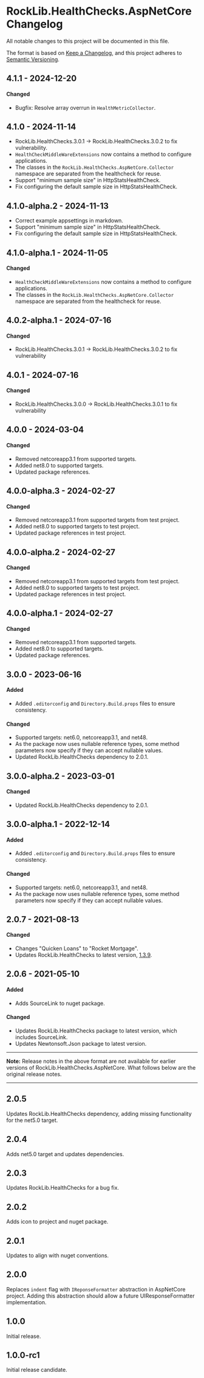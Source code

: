 # RockLib.HealthChecks.AspNetCore Changelog

All notable changes to this project will be documented in this file.

The format is based on [Keep a Changelog](https://keepachangelog.com/en/1.0.0/),
and this project adheres to [Semantic Versioning](https://semver.org/spec/v2.0.0.html).

## 4.1.1 - 2024-12-20

#### Changed
- Bugfix: Resolve array overrun in `HealthMetricCollector`.

## 4.1.0 - 2024-11-14
- RockLib.HealthChecks.3.0.1 -> RockLib.HealthChecks.3.0.2 to fix vulnerability.
- `HealthCheckMiddleWareExtensions` now contains a method to configure applications.
- The classes in the `RockLib.HealthChecks.AspNetCore.Collector` namespace are separated from the healthcheck for reuse.
- Support "minimum sample size" in HttpStatsHealthCheck.
- Fix configuring the default sample size in HttpStatsHealthCheck.

## 4.1.0-alpha.2 - 2024-11-13
- Correct example appsettings in markdown.
- Support "minimum sample size" in HttpStatsHealthCheck.
- Fix configuring the default sample size in HttpStatsHealthCheck.

## 4.1.0-alpha.1 - 2024-11-05

#### Changed
- `HealthCheckMiddleWareExtensions` now contains a method to configure applications.
- The classes in the `RockLib.HealthChecks.AspNetCore.Collector` namespace are separated from the healthcheck for reuse.

## 4.0.2-alpha.1 - 2024-07-16

#### Changed
- RockLib.HealthChecks.3.0.1 -> RockLib.HealthChecks.3.0.2 to fix vulnerability

## 4.0.1 - 2024-07-16

#### Changed
- RockLib.HealthChecks.3.0.0 -> RockLib.HealthChecks.3.0.1 to fix vulnerability

## 4.0.0 - 2024-03-04

#### Changed
- Removed netcoreapp3.1 from supported targets.
- Added net8.0 to supported targets.
- Updated package references.

## 4.0.0-alpha.3 - 2024-02-27

#### Changed
- Removed netcoreapp3.1 from supported targets from test project.
- Added net8.0 to supported targets to test project.
- Updated package references in test project.

## 4.0.0-alpha.2 - 2024-02-27

#### Changed
- Removed netcoreapp3.1 from supported targets from test project.
- Added net8.0 to supported targets to test project.
- Updated package references in test project.

## 4.0.0-alpha.1 - 2024-02-27

#### Changed
- Removed netcoreapp3.1 from supported targets.
- Added net8.0 to supported targets.
- Updated package references.

## 3.0.0 - 2023-06-16

#### Added
- Added `.editorconfig` and `Directory.Build.props` files to ensure consistency.

#### Changed
- Supported targets: net6.0, netcoreapp3.1, and net48.
- As the package now uses nullable reference types, some method parameters now specify if they can accept nullable values.
- Updated RockLib.HealthChecks dependency to 2.0.1.

## 3.0.0-alpha.2 - 2023-03-01

#### Changed
- Updated RockLib.HealthChecks dependency to 2.0.1.

## 3.0.0-alpha.1 - 2022-12-14

#### Added
- Added `.editorconfig` and `Directory.Build.props` files to ensure consistency.

#### Changed
- Supported targets: net6.0, netcoreapp3.1, and net48.
- As the package now uses nullable reference types, some method parameters now specify if they can accept nullable values.

## 2.0.7 - 2021-08-13

#### Changed

- Changes "Quicken Loans" to "Rocket Mortgage".
- Updates RockLib.HealthChecks to latest version, [1.3.9](https://github.com/RockLib/RockLib.HealthChecks/blob/main/RockLib.HealthChecks/CHANGELOG.md#139---2021-08-13).

## 2.0.6 - 2021-05-10

#### Added

- Adds SourceLink to nuget package.

#### Changed

- Updates RockLib.HealthChecks package to latest version, which includes SourceLink.
- Updates Newtonsoft.Json package to latest version.

----

**Note:** Release notes in the above format are not available for earlier versions of
RockLib.HealthChecks.AspNetCore. What follows below are the original release notes.

----

## 2.0.5

Updates RockLib.HealthChecks dependency, adding missing functionality for the net5.0 target.

## 2.0.4

Adds net5.0 target and updates dependencies.

## 2.0.3

Updates RockLib.HealthChecks for a bug fix.

## 2.0.2

Adds icon to project and nuget package.

## 2.0.1

Updates to align with nuget conventions.

## 2.0.0

Replaces `indent` flag with `IReponseFormatter` abstraction in AspNetCore project. Adding this abstraction should allow a future UIResponseFormatter implementation.

## 1.0.0

Initial release.

## 1.0.0-rc1

Initial release candidate.
